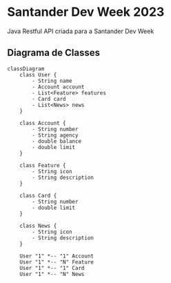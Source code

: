 # Santander Dev Week 2023
Java Restful API criada para a Santander Dev Week

## Diagrama de Classes

```mermaid
classDiagram
    class User {
        - String name
        - Account account
        - List<Feature> features
        - Card card
        - List<News> news
    }
    
    class Account {
        - String number
        - String agency
        - double balance
        - double limit
    }
    
    class Feature {
        - String icon
        - String description
    }
    
    class Card {
        - String number
        - double limit
    }
    
    class News {
        - String icon
        - String description
    }

    User "1" *-- "1" Account
    User "1" *-- "N" Feature
    User "1" *-- "1" Card
    User "1" *-- "N" News
```
